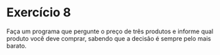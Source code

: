 # Exercício 8

Faça um programa que pergunte o preço de três produtos e informe qual produto você deve comprar, sabendo que a decisão é sempre pelo mais barato.
